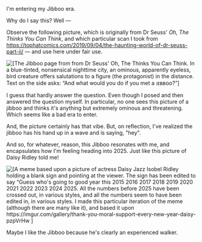 I'm entering my Jibboo era.

Why do I say this? Well —

Observe the following picture, which is originally from Dr Seuss' _Oh, The Thinks You Can Think_, and which particular scan I took from https://tophatcomics.com/2019/09/04/the-haunting-world-of-dr-seuss-part-ii/ — and use here under fair use.

![[The Jibboo page from from Dr Seuss' _Oh, The Thinks You Can Think_. In a blue-tinted, nonsensical nighttime city, an ominous, apparently eyeless, bird creature offers salutations to a figure (the protagonist) in the distance. Text on the side asks: “And
what would
you do
if
you met
a ᴊɪʙʙᴏᴏ?”]](assets/im_entering_my_jibboo_era/jibboo.png)

I guess that hardly answer the question. Even though I posed and then answered the question myself. In particular, no one sees this picture of a jibboo and thinks it's anything but extremely ominous and threatening. Which seems like a bad era to enter.

And, the picture certainly has that vibe. But, on reflection, I've realized the jibboo has his hand up in a wave and is saying, "hey".

And so, for whatever, reason, this Jibboo resonates with me, and encapsulates how I'm feeling heading into 2025. Just like this picture of Daisy Ridley told me!

![[A meme based upon a picture of actress Daisy Jazz Isobel Ridley holding a blank sign and pointing at the viewer. The sign has been edited to say “Guess who's going to good year this 2015 2016 2017 2018 2019 2020 2021 2022 2023 2024 2025. All the numbers before 2025 have been crossed out, in various styles, and all the numbers seem to have been edited in, in various styles. I made this particular iteration of the meme (although there are many like it), and based it upon https://imgur.com/gallery/thank-you-moral-support-every-new-year-daisy-pzpVrHw ]](assets/im_entering_my_jibboo_era/daisy_jazz_isobel_ridley_2025_my_edit.jpg)

Maybe I like the Jibboo because he's clearly an experienced walker.
